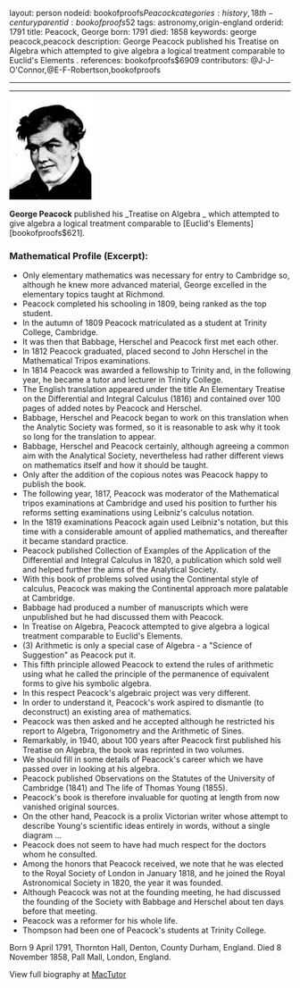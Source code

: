layout: person
nodeid: bookofproofs$Peacock
categories: history,18th-century
parentid: bookofproofs$52
tags: astronomy,origin-england
orderid: 1791
title: Peacock, George
born: 1791
died: 1858
keywords: george peacock,peacock
description: George Peacock published his Treatise on Algebra which attempted to give algebra a logical treatment comparable to Euclid's Elements .
references: bookofproofs$6909
contributors: @J-J-O'Connor,@E-F-Robertson,bookofproofs

---



---

![Peacock.jpg](https://github.com/bookofproofs/bookofproofs.github.io/blob/main/_sources/_assets/images/portraits/Peacock.jpg?raw=true)

**George Peacock** published his _Treatise on Algebra _ which attempted to give algebra a logical treatment comparable to [Euclid's Elements][bookofproofs$621].

### Mathematical Profile (Excerpt):
* Only elementary mathematics was necessary for entry to Cambridge so, although he knew more advanced material, George excelled in the elementary topics taught at Richmond.
* Peacock completed his schooling in 1809, being ranked as the top student.
* In the autumn of 1809 Peacock matriculated as a student at Trinity College, Cambridge.
* It was then that Babbage, Herschel and Peacock first met each other.
* In 1812 Peacock graduated, placed second to John Herschel in the Mathematical Tripos examinations.
* In 1814 Peacock was awarded a fellowship to Trinity and, in the following year, he became a tutor and lecturer in Trinity College.
* The English translation appeared under the title An Elementary Treatise on the Differential and Integral Calculus (1816) and contained over 100 pages of added notes by Peacock and Herschel.
* Babbage, Herschel and Peacock began to work on this translation when the Analytic Society was formed, so it is reasonable to ask why it took so long for the translation to appear.
* Babbage, Herschel and Peacock certainly, although agreeing a common aim with the Analytical Society, nevertheless had rather different views on mathematics itself and how it should be taught.
* Only after the addition of the copious notes was Peacock happy to publish the book.
* The following year, 1817, Peacock was moderator of the Mathematical tripos examinations at Cambridge and used his position to further his reforms setting examinations using Leibniz's calculus notation.
* In the 1819 examinations Peacock again used Leibniz's notation, but this time with a considerable amount of applied mathematics, and thereafter it became standard practice.
* Peacock published Collection of Examples of the Application of the Differential and Integral Calculus in 1820, a publication which sold well and helped further the aims of the Analytical Society.
* With this book of problems solved using the Continental style of calculus, Peacock was making the Continental approach more palatable at Cambridge.
* Babbage had produced a number of manuscripts which were unpublished but he had discussed them with Peacock.
* In Treatise on Algebra, Peacock attempted to give algebra a logical treatment comparable to Euclid's Elements.
* (3) Arithmetic is only a special case of Algebra - a "Science of Suggestion" as Peacock put it.
* This fifth principle allowed Peacock to extend the rules of arithmetic using what he called the principle of the permanence of equivalent forms to give his symbolic algebra.
* In this respect Peacock's algebraic project was very different.
* In order to understand it, Peacock's work aspired to dismantle (to deconstruct) an existing area of mathematics.
* Peacock was then asked and he accepted although he restricted his report to Algebra, Trigonometry and the Arithmetic of Sines.
* Remarkably, in 1940, about 100 years after Peacock first published his Treatise on Algebra, the book was reprinted in two volumes.
* We should fill in some details of Peacock's career which we have passed over in looking at his algebra.
* Peacock published Observations on the Statutes of the University of Cambridge (1841) and The life of Thomas Young (1855).
* Peacock's book is therefore invaluable for quoting at length from now vanished original sources.
* On the other hand, Peacock is a prolix Victorian writer whose attempt to describe Young's scientific ideas entirely in words, without a single diagram ...
* Peacock does not seem to have had much respect for the doctors whom he consulted.
* Among the honors that Peacock received, we note that he was elected to the Royal Society of London in January 1818, and he joined the Royal Astronomical Society in 1820, the year it was founded.
* Although Peacock was not at the founding meeting, he had discussed the founding of the Society with Babbage and Herschel about ten days before that meeting.
* Peacock was a reformer for his whole life.
* Thompson had been one of Peacock's students at Trinity College.

Born 9 April 1791, Thornton Hall, Denton, County Durham, England. Died 8 November 1858, Pall Mall, London, England.

View full biography at [MacTutor](https://mathshistory.st-andrews.ac.uk/Biographies/Peacock/)
